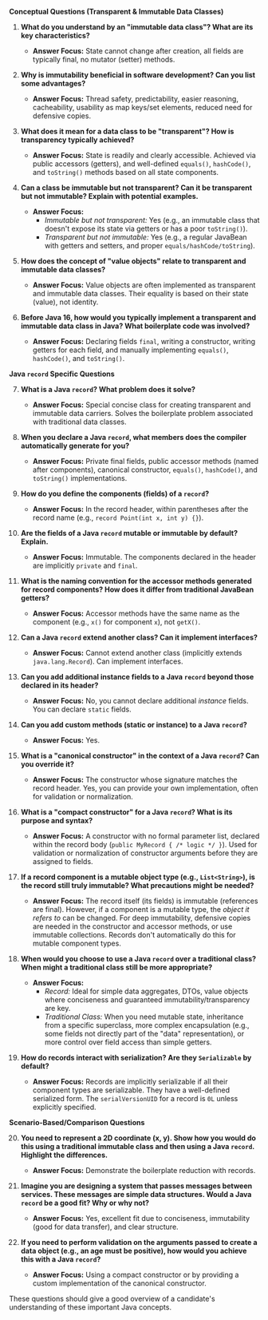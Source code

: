 **Conceptual Questions (Transparent & Immutable Data Classes)**

1.  **What do you understand by an "immutable data class"? What are its key characteristics?**
    *   **Answer Focus:** State cannot change after creation, all fields are typically final, no mutator (setter) methods.

2.  **Why is immutability beneficial in software development? Can you list some advantages?**
    *   **Answer Focus:** Thread safety, predictability, easier reasoning, cacheability, usability as map keys/set elements, reduced need for defensive copies.

3.  **What does it mean for a data class to be "transparent"? How is transparency typically achieved?**
    *   **Answer Focus:** State is readily and clearly accessible. Achieved via public accessors (getters), and well-defined `equals()`, `hashCode()`, and `toString()` methods based on all state components.

4.  **Can a class be immutable but not transparent? Can it be transparent but not immutable? Explain with potential examples.**
    *   **Answer Focus:**
        *   *Immutable but not transparent:* Yes (e.g., an immutable class that doesn't expose its state via getters or has a poor `toString()`).
        *   *Transparent but not immutable:* Yes (e.g., a regular JavaBean with getters and setters, and proper `equals/hashCode/toString`).

5.  **How does the concept of "value objects" relate to transparent and immutable data classes?**
    *   **Answer Focus:** Value objects are often implemented as transparent and immutable data classes. Their equality is based on their state (value), not identity.

6.  **Before Java 16, how would you typically implement a transparent and immutable data class in Java? What boilerplate code was involved?**
    *   **Answer Focus:** Declaring fields `final`, writing a constructor, writing getters for each field, and manually implementing `equals()`, `hashCode()`, and `toString()`.

**Java `record` Specific Questions**

7.  **What is a Java `record`? What problem does it solve?**
    *   **Answer Focus:** Special concise class for creating transparent and immutable data carriers. Solves the boilerplate problem associated with traditional data classes.

8.  **When you declare a Java `record`, what members does the compiler automatically generate for you?**
    *   **Answer Focus:** Private final fields, public accessor methods (named after components), canonical constructor, `equals()`, `hashCode()`, and `toString()` implementations.

9.  **How do you define the components (fields) of a `record`?**
    *   **Answer Focus:** In the record header, within parentheses after the record name (e.g., `record Point(int x, int y) {}`).

10. **Are the fields of a Java `record` mutable or immutable by default? Explain.**
    *   **Answer Focus:** Immutable. The components declared in the header are implicitly `private` and `final`.

11. **What is the naming convention for the accessor methods generated for record components? How does it differ from traditional JavaBean getters?**
    *   **Answer Focus:** Accessor methods have the same name as the component (e.g., `x()` for component `x`), not `getX()`.

12. **Can a Java `record` extend another class? Can it implement interfaces?**
    *   **Answer Focus:** Cannot extend another class (implicitly extends `java.lang.Record`). Can implement interfaces.

13. **Can you add additional instance fields to a Java `record` beyond those declared in its header?**
    *   **Answer Focus:** No, you cannot declare additional *instance* fields. You can declare `static` fields.

14. **Can you add custom methods (static or instance) to a Java `record`?**
    *   **Answer Focus:** Yes.

15. **What is a "canonical constructor" in the context of a Java `record`? Can you override it?**
    *   **Answer Focus:** The constructor whose signature matches the record header. Yes, you can provide your own implementation, often for validation or normalization.

16. **What is a "compact constructor" for a Java `record`? What is its purpose and syntax?**
    *   **Answer Focus:** A constructor with no formal parameter list, declared within the record body (`public MyRecord { /* logic */ }`). Used for validation or normalization of constructor arguments before they are assigned to fields.

17. **If a record component is a mutable object type (e.g., `List<String>`), is the record still truly immutable? What precautions might be needed?**
    *   **Answer Focus:** The record itself (its fields) is immutable (references are final). However, if a component is a mutable type, the *object it refers to* can be changed. For deep immutability, defensive copies are needed in the constructor and accessor methods, or use immutable collections. Records don't automatically do this for mutable component types.

18. **When would you choose to use a Java `record` over a traditional class? When might a traditional class still be more appropriate?**
    *   **Answer Focus:**
        *   *Record:* Ideal for simple data aggregates, DTOs, value objects where conciseness and guaranteed immutability/transparency are key.
        *   *Traditional Class:* When you need mutable state, inheritance from a specific superclass, more complex encapsulation (e.g., some fields not directly part of the "data" representation), or more control over field access than simple getters.

19. **How do records interact with serialization? Are they `Serializable` by default?**
    *   **Answer Focus:** Records are implicitly serializable if all their component types are serializable. They have a well-defined serialized form. The `serialVersionUID` for a record is `0L` unless explicitly specified.

**Scenario-Based/Comparison Questions**

20. **You need to represent a 2D coordinate (x, y). Show how you would do this using a traditional immutable class and then using a Java `record`. Highlight the differences.**
    *   **Answer Focus:** Demonstrate the boilerplate reduction with records.

21. **Imagine you are designing a system that passes messages between services. These messages are simple data structures. Would a Java `record` be a good fit? Why or why not?**
    *   **Answer Focus:** Yes, excellent fit due to conciseness, immutability (good for data transfer), and clear structure.

22. **If you need to perform validation on the arguments passed to create a data object (e.g., an age must be positive), how would you achieve this with a Java `record`?**
    *   **Answer Focus:** Using a compact constructor or by providing a custom implementation of the canonical constructor.

These questions should give a good overview of a candidate's understanding of these important Java concepts.